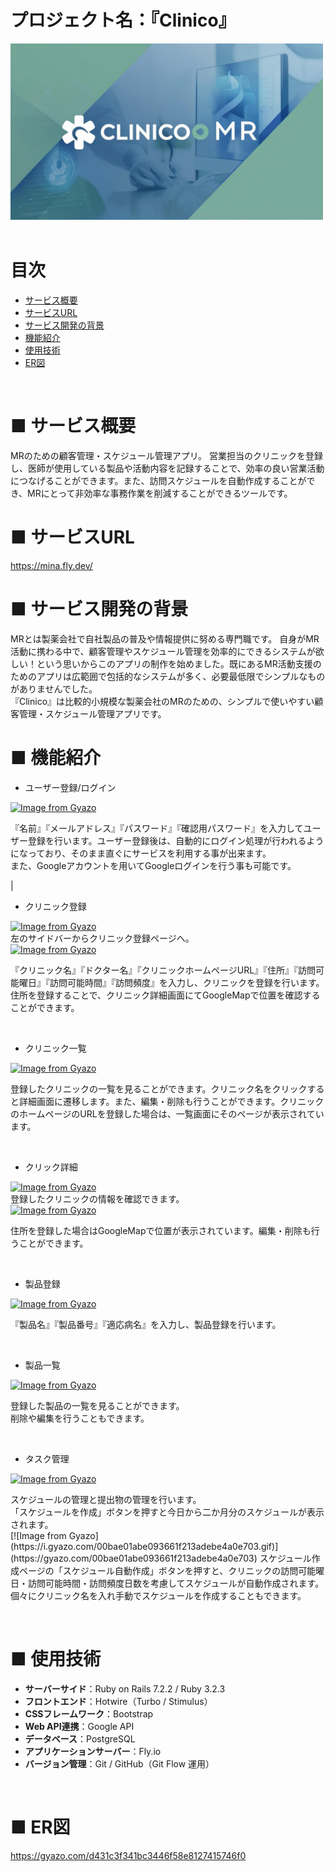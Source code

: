 # プロジェクト名：『Clinico』
<img width="500" src="app/assets/images/clinico.jpg"><br>
<br>

# 目次
- [サービス概要](#-サービス概要)
- [サービスURL](#-サービスurl)
- [サービス開発の背景](#-サービス開発の背景)
- [機能紹介](#-機能紹介)
- [使用技術](#-使用技術)
- [ER図](#-er図)<br>
<br>

# ■ サービス概要
MRのための顧客管理・スケジュール管理アプリ。
営業担当のクリニックを登録し、医師が使用している製品や活動内容を記録することで、効率の良い営業活動につなげることができます。また、訪問スケジュールを自動作成することができ、MRにとって非効率な事務作業を削減することができるツールです。

# ■ サービスURL
https://mina.fly.dev/

# ■ サービス開発の背景
MRとは製薬会社で自社製品の普及や情報提供に努める専門職です。
自身がMR活動に携わる中で、顧客管理やスケジュール管理を効率的にできるシステムが欲しい！という思いからこのアプリの制作を始めました。既にあるMR活動支援のためのアプリは広範囲で包括的なシステムが多く、必要最低限でシンプルなものがありませんでした。
<br>
『Clinico』は比較的小規模な製薬会社のMRのための、シンプルで使いやすい顧客管理・スケジュール管理アプリです。
<br>

# ■ 機能紹介
- ユーザー登録/ログイン

[![Image from Gyazo](https://i.gyazo.com/7d6b30852ed625d6bad0a70b717c54b2.png)](https://gyazo.com/7d6b30852ed625d6bad0a70b717c54b2)
<p align="left">『名前』『メールアドレス』『パスワード』『確認用パスワード』を入力してユーザー登録を行います。ユーザー登録後は、自動的にログイン処理が行われるようになっており、そのまま直ぐにサービスを利用する事が出来ます。<br>また、Googleアカウントを用いてGoogleログインを行う事も可能です。</p> |
<br>

- クリニック登録

[![Image from Gyazo](https://i.gyazo.com/e6ee6bdd1fc0d883413a42c061358092.gif)](https://gyazo.com/e6ee6bdd1fc0d883413a42c061358092)<br>
左のサイドバーからクリニック登録ページへ。<br>
[![Image from Gyazo](https://i.gyazo.com/38651c89530d3d1615f7405c860f38c2.gif)](https://gyazo.com/38651c89530d3d1615f7405c860f38c2)<br>
 <p align="left">『クリニック名』『ドクター名』『クリニックホームページURL』『住所』『訪問可能曜日』『訪問可能時間』『訪問頻度』を入力し、クリニックを登録を行います。住所を登録することで、クリニック詳細画面にてGoogleMapで位置を確認することができます。<p> 
<br>

- クリニック一覧
 
[![Image from Gyazo](https://i.gyazo.com/fb0bc3ecb2ab62ea39c792b8906c0a9a.gif)](https://gyazo.com/fb0bc3ecb2ab62ea39c792b8906c0a9a)
 <p align="left">登録したクリニックの一覧を見ることができます。クリニック名をクリックすると詳細画面に遷移します。また、編集・削除も行うことができます。クリニックのホームページのURLを登録した場合は、一覧画面にそのページが表示されています。<p> 
<br>

- クリック詳細

[![Image from Gyazo](https://i.gyazo.com/ec83f8f1e60ce1396b5506513fcce62f.png)](https://gyazo.com/ec83f8f1e60ce1396b5506513fcce62f) <br>
登録したクリニックの情報を確認できます。<br>
[![Image from Gyazo](https://i.gyazo.com/6708ff841861fd3688967dae545cea6c.gif)](https://gyazo.com/6708ff841861fd3688967dae545cea6c) 
 <p align="left">住所を登録した場合はGoogleMapで位置が表示されています。編集・削除も行うことができます。<p> 
<br>

- 製品登録

[![Image from Gyazo](https://i.gyazo.com/165248376d5eae4600f0831807426d05.gif)](https://gyazo.com/165248376d5eae4600f0831807426d05)
 <p align="left">『製品名』『製品番号』『適応病名』を入力し、製品登録を行います。<p> 
<br>

- 製品一覧

[![Image from Gyazo](https://i.gyazo.com/58baae81e556f6c167e2c2e853dc44a3.gif)](https://gyazo.com/58baae81e556f6c167e2c2e853dc44a3)
 <p align="left">登録した製品の一覧を見ることができます。<br>
 削除や編集を行うこともできます。<p> 
<br>

- タスク管理

[![Image from Gyazo](https://i.gyazo.com/a26726c638e6267bc39781683d9d0988.gif)](https://gyazo.com/a26726c638e6267bc39781683d9d0988)
 <p align="left">スケジュールの管理と提出物の管理を行います。<br>
「スケジュールを作成」ボタンを押すと今日から二か月分のスケジュールが表示されます。<br>
[![Image from Gyazo](https://i.gyazo.com/00bae01abe093661f213adebe4a0e703.gif)](https://gyazo.com/00bae01abe093661f213adebe4a0e703)
スケジュール作成ページの「スケジュール自動作成」ボタンを押すと、クリニックの訪問可能曜日・訪問可能時間・訪問頻度日数を考慮してスケジュールが自動作成されます。<br>個々にクリニック名を入れ手動でスケジュールを作成することもできます。<p> 
<br>

# ■ 使用技術
- **サーバーサイド**：Ruby on Rails 7.2.2 / Ruby 3.2.3  
- **フロントエンド**：Hotwire（Turbo / Stimulus）  
- **CSSフレームワーク**：Bootstrap  
- **Web API連携**：Google API  
- **データベース**：PostgreSQL  
- **アプリケーションサーバー**：Fly.io  
- **バージョン管理**：Git / GitHub（Git Flow 運用）
<br>

# ■ ER図
https://gyazo.com/d431c3f341bc3446f58e8127415746f0
<br>
